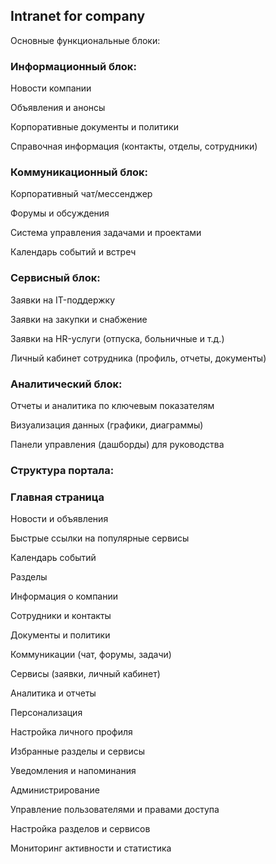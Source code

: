 <h2>Intranet for company</h2>

<p>Основные функциональные блоки:</p>

<h3>Информационный блок:</h3>

<p>Новости компании</p>
<p>Объявления и анонсы</p>
<p>Корпоративные документы и политики</p>
<p>Cправочная информация (контакты, отделы, сотрудники)</p>

<h3>Коммуникационный блок:</h3>

<p>Корпоративный чат/мессенджер</p>
<p>Форумы и обсуждения</p>
<p>Система управления задачами и проектами</p>
<p>Календарь событий и встреч</p>

<h3>Сервисный блок:</h3>

<p>Заявки на IT-поддержку</p>
<p>Заявки на закупки и снабжение</p>
<p>Заявки на HR-услуги (отпуска, больничные и т.д.)</p>
<p>Личный кабинет сотрудника (профиль, отчеты, документы)</p>

<h3>Аналитический блок:</h3>

<p>Отчеты и аналитика по ключевым показателям</p>
<p>Визуализация данных (графики, диаграммы)</p>
<p>Панели управления (дашборды) для руководства</p>

<h3>Структура портала:</h3>

<h3>Главная страница</h3>

<p>Новости и объявления</p>
<p>Быстрые ссылки на популярные сервисы</p>
<p>Календарь событий</p>
<p>Разделы</p>

<p>Информация о компании</p>
<p>Сотрудники и контакты</p>
<p>Документы и политики</p>
<p>Коммуникации (чат, форумы, задачи)</p>
<p>Сервисы (заявки, личный кабинет)</p>
<p>Аналитика и отчеты</p>
<p>Персонализация</p>

<p>Настройка личного профиля</p>
<p>Избранные разделы и сервисы</p>
<p>Уведомления и напоминания</p>
<p>Администрирование</p>

<p>Управление пользователями и правами доступа</p>
<p>Настройка разделов и сервисов</p>
<p>Мониторинг активности и статистика</p>